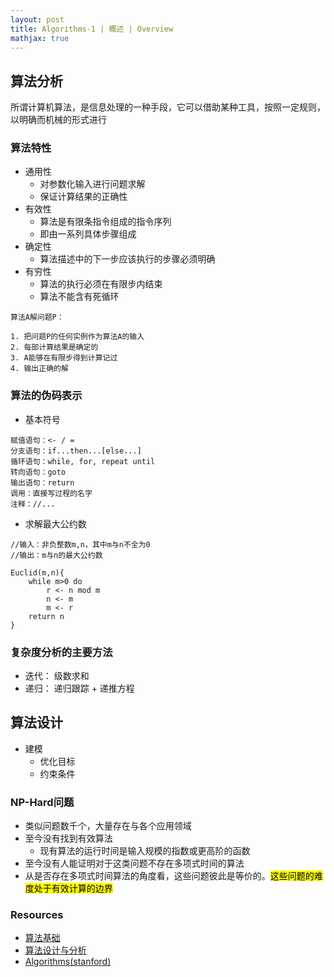```yaml
---
layout: post
title: Algorithms-1 | 概述 | Overview
mathjax: true
---
```


## 算法分析

所谓计算机算法，是信息处理的一种手段，它可以借助某种工具，按照一定规则，以明确而机械的形式进行


### 算法特性

- 通用性
	- 对参数化输入进行问题求解
	- 保证计算结果的正确性
- 有效性
	- 算法是有限条指令组成的指令序列
	- 即由一系列具体步骤组成  
- 确定性
	- 算法描述中的下一步应该执行的步骤必须明确
- 有穷性
	- 算法的执行必须在有限步内结束
	- 算法不能含有死循环 

```
算法A解问题P：

1. 把问题P的任何实例作为算法A的输入
2. 每部计算结果是确定的
3. A能够在有限步得到计算记过
4. 输出正确的解
```

### 算法的伪码表示

- 基本符号

```
赋值语句：<- / = 
分支语句：if...then...[else...]
循环语句：while, for, repeat until
转向语句：goto
输出语句：return
调用：直接写过程的名字
注释：//...
```

- 求解最大公约数

```
//输入：非负整数m,n，其中m与n不全为0
//输出：m与n的最大公约数

Euclid(m,n){
	while m>0 do
		r <- n mod m
		n <- m
		m <- r
	return n
}
```

### 复杂度分析的主要方法

- 迭代： 级数求和
- 递归： 递归跟踪 + 递推方程

## 算法设计

- 建模
    - 优化目标
    - 约束条件

### NP-Hard问题

- 类似问题数千个，大量存在与各个应用领域
- 至今没有找到有效算法
    - 现有算法的运行时间是输入规模的指数或更高阶的函数
- 至今没有人能证明对于这类问题不存在多项式时间的算法
- 从是否存在多项式时间算法的角度看，这些问题彼此是等价的。<mark>这些问题的难度处于有效计算的边界</mark>




### Resources

- [算法基础](https://www.coursera.org/learn/suanfa-jichu)
- [算法设计与分析](https://www.coursera.org/learn/algorithms)
- [Algorithms(stanford)](https://www.coursera.org/specializations/algorithms)
